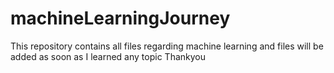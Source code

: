 # machineLearningJourney

This repository contains all files regarding machine learning and files will be added as soon as I learned any topic
Thankyou

